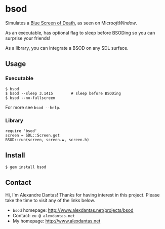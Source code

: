 # bsod

Simulates a [Blue Screen of Death](https://en.wikipedia.org/wiki/Blue_screen_of_death), as seen on Micro$oftWindow$.

As an executable, has optional flag to sleep before BSODing so you can surprise
your friends!

As a library, you can integrate a BSOD on any SDL surface.

## Usage

### Executable

    $ bsod
    $ bsod --sleep 3.1415        # sleep before BSODing
    $ bsod --no-fullscreen

For more see `bsod --help`.

### Library

    require 'bsod'
    screen = SDL::Screen.get
    BSOD::run(screen, screen.w, screen.h)

## Install

    $ gem install bsod

## Contact

Hi, I'm Alexandre Dantas! Thanks for having interest in this project. Please
take the time to visit any of the links below.

* `bsod` homepage: http://www.alexdantas.net/projects/bsod
* Contact: `eu @ alexdantas.net`
* My homepage: http://www.alexdantas.net

